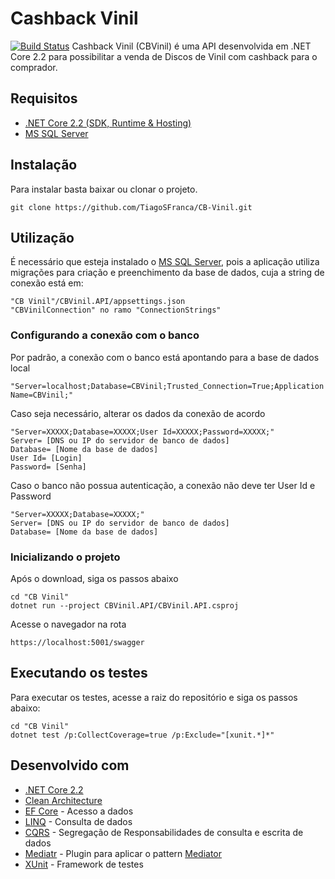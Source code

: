 # Cashback Vinil
[![Build Status](https://travis-ci.org/TiagoSFranca/CB-Vinil.svg?branch=master)](https://travis-ci.org/TiagoSFranca/CB-Vinil)
Cashback Vinil (CBVinil) é uma API  desenvolvida em .NET Core 2.2 para possibilitar a venda de Discos de Vinil com cashback para o comprador.

## Requisitos
* [.NET Core 2.2 (SDK, Runtime & Hosting)](https://dotnet.microsoft.com/download/dotnet-core/2.2)
* [MS SQL Server](https://www.microsoft.com/pt-br/sql-server/sql-server-downloads)

## Instalação

Para instalar basta baixar ou clonar o projeto.

```
git clone https://github.com/TiagoSFranca/CB-Vinil.git
```

## Utilização
É necessário que esteja instalado o [MS SQL Server](https://www.microsoft.com/pt-br/sql-server/sql-server-downloads), pois a aplicação utiliza migrações para criação e preenchimento da base de dados, cuja a string de conexão está em:
```
"CB Vinil"/CBVinil.API/appsettings.json
"CBVinilConnection" no ramo "ConnectionStrings"
```
### Configurando a conexão com o banco
Por padrão, a conexão com o banco está apontando para a base de dados local

```
"Server=localhost;Database=CBVinil;Trusted_Connection=True;Application Name=CBVinil;"
```

Caso seja necessário, alterar os dados da conexão de acordo

```
"Server=XXXXX;Database=XXXXX;User Id=XXXXX;Password=XXXXX;"
Server= [DNS ou IP do servidor de banco de dados]
Database= [Nome da base de dados]
User Id= [Login]
Password= [Senha]
```
Caso o banco não possua autenticação, a conexão não deve ter User Id e Password

```
"Server=XXXXX;Database=XXXXX;"
Server= [DNS ou IP do servidor de banco de dados]
Database= [Nome da base de dados]
```

### Inicializando o projeto
Após o download, siga os passos abaixo
```
cd "CB Vinil"
dotnet run --project CBVinil.API/CBVinil.API.csproj
```

Acesse o navegador na rota
```
https://localhost:5001/swagger
```
## Executando os testes

Para executar os testes, acesse a raiz do repositório e siga os passos abaixo:

```
cd "CB Vinil"
dotnet test /p:CollectCoverage=true /p:Exclude="[xunit.*]*" 
```
## Desenvolvido com

* [.NET Core 2.2](https://docs.microsoft.com/pt-br/aspnet/core/?view=aspnetcore-2.2)
* [Clean Architecture](https://docs.microsoft.com/pt-br/dotnet/standard/modern-web-apps-azure-architecture/common-web-application-architectures)
* [EF Core](https://docs.microsoft.com/pt-br/ef/core/) - Acesso a dados
* [LINQ](https://docs.microsoft.com/pt-br/dotnet/csharp/linq/) - Consulta de dados
* [CQRS](https://docs.microsoft.com/pt-br/dotnet/standard/microservices-architecture/microservice-ddd-cqrs-patterns/apply-simplified-microservice-cqrs-ddd-patterns)  - Segregação de Responsabilidades de consulta e escrita de dados
* [Mediatr](https://github.com/jbogard/MediatR/wiki) - Plugin para aplicar o pattern [Mediator](https://sourcemaking.com/design_patterns/mediator)
* [XUnit](https://xunit.net/docs/getting-started/netcore/cmdline) - Framework de testes